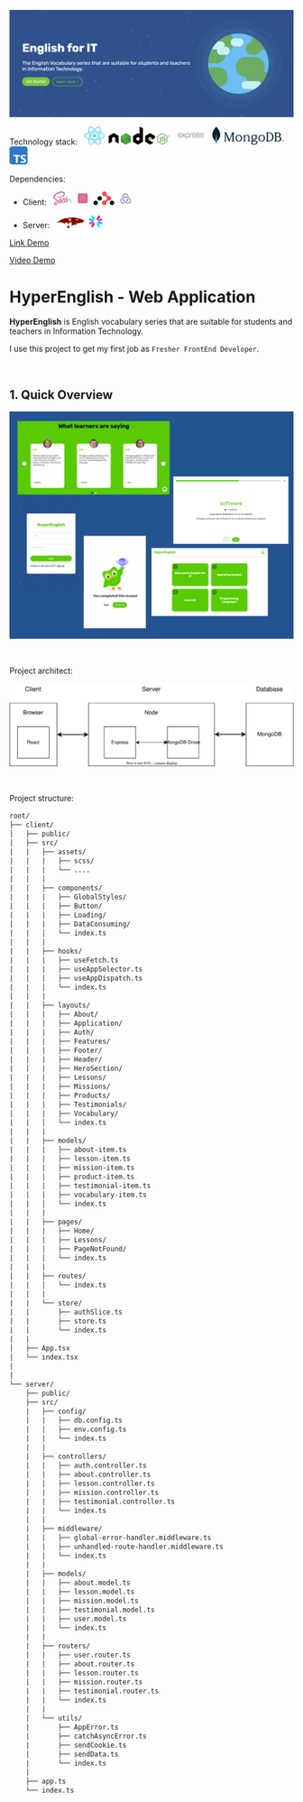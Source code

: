 ![](./docs/images/banner.png)

Technology stack: &nbsp;
<a href='https://reactjs.org/'><img height='32px' src='./docs/images/tech-react.svg' /></a>&nbsp;
<a href='https://nodejs.org/en/'><img height='32px' src='./docs/images/tech-node.svg' /></a>
&nbsp;
<a href='https://expressjs.com/'><img height='32px' src='./docs/images/tech-express.png' /></a>
&nbsp;
<a href='https://www.mongodb.com/'><img height='32px' src='./docs/images/tech-mongodb.svg' /></a>
&nbsp;
<a href='https://www.typescriptlang.org/'><img height='32px' src='./docs/images/tech-typescript.svg' /></a>
&nbsp;

Dependencies:

- Client: &nbsp;
  <a href='https://sass-lang.com/'><img height='24px' src='./docs/images/tech-sass.svg' /></a>&nbsp;
  <a href='https://react-hook-form.com/'><img height='24px' src='./docs/images/tech-react-hook-form.png' /></a>&nbsp;
  <a href='https://reactrouter.com/en/main'><img height='24px' src='./docs/images/tech-react-router.svg' /></a>&nbsp;
  <a href='https://redux-toolkit.js.org/'><img height='24px' src='./docs/images/tech-redux.svg' /></a>&nbsp;

- Server: &nbsp;
  <a href='https://mongoosejs.com/'><img height='24px' src='./docs/images/tech-mongoose.png' /></a>&nbsp;
  <a href='https://jwt.io/'><img height='24px' src='./docs/images/tech-jwt.svg' /></a>&nbsp;

[Link Demo](https://fe-hyper-english.onrender.com/)

[Video Demo](https://youtu.be/_fTobI0fvnQ?list=UULFBAf2l7BzKyUej40_S2wB-w)

# HyperEnglish - Web Application

**HyperEnglish** is English vocabulary series that are suitable for students and teachers in Information Technology.

I use this project to get my first job as `Fresher FrontEnd Developer`.

&nbsp;

## 1. Quick Overview

![](./docs/images/overview.png)

&nbsp;

Project architect:

![](./docs/flowcharts/overview-architecture.svg)

&nbsp;

Project structure:

```text
root/
├── client/
│   ├── public/
│   ├── src/
|   |   ├── assets/
|   |   |   ├── scss/
|   |   |   └── ....
|   |   |
|   |   ├── components/
|   |   |   ├── GlobalStyles/
|   |   |   ├── Button/
|   |   |   ├── Loading/
|   |   |   ├── DataConsuming/
|   |   │   └── index.ts
|   |   |
|   |   ├── hooks/
|   |   |   ├── useFetch.ts
|   |   |   ├── useAppSelector.ts
|   |   |   ├── useAppDispatch.ts
|   |   │   └── index.ts
|   |   |
|   |   ├── layouts/
|   |   |   ├── About/
|   |   |   ├── Application/
|   |   |   ├── Auth/
|   |   |   ├── Features/
|   |   |   ├── Footer/
|   |   |   ├── Header/
|   |   |   ├── HeroSection/
|   |   |   ├── Lessons/
|   |   |   ├── Missions/
|   |   |   ├── Products/
|   |   |   ├── Testimonials/
|   |   |   ├── Vocabulary/
|   |   │   └── index.ts
|   |   |
|   |   ├── models/
|   |   |   ├── about-item.ts
|   |   |   ├── lesson-item.ts
|   |   |   ├── mission-item.ts
|   |   |   ├── product-item.ts
|   |   |   ├── testimonial-item.ts
|   |   |   ├── vocabulary-item.ts
|   |   │   └── index.ts
|   |   |
|   |   ├── pages/
|   |   |   ├── Home/
|   |   |   ├── Lessons/
|   |   |   ├── PageNotFound/
|   |   │   └── index.ts
|   |   |
|   |   ├── routes/
|   |   │   └── index.ts
|   |   |
|   |   └── store/
|   |       ├── authSlice.ts
|   |       ├── store.ts
|   |       └── index.ts
|   |
│   ├── App.tsx
|   └── index.tsx
|
|
└── server/
    ├── public/
    ├── src/
    |   ├── config/
    |   |   ├── db.config.ts
    |   |   ├── env.config.ts
    |   |   └── index.ts
    |   |
    |   ├── controllers/
    |   |   ├── auth.controller.ts
    |   |   ├── about.controller.ts
    |   |   ├── lesson.controller.ts
    |   |   ├── mission.controller.ts
    |   |   ├── testimonial.controller.ts
    |   |   └── index.ts
    |   |
    |   ├── middleware/
    |   |   ├── global-error-handler.middleware.ts
    |   |   ├── unhandled-route-handler.middleware.ts
    |   |   └── index.ts
    |   |
    |   ├── models/
    |   |   ├── about.model.ts
    |   |   ├── lesson.model.ts
    |   |   ├── mission.model.ts
    |   |   ├── testimonial.model.ts
    |   |   ├── user.model.ts
    |   |   └── index.ts
    |   |
    |   ├── routers/
    |   |   ├── user.router.ts
    |   |   ├── about.router.ts
    |   |   ├── lesson.router.ts
    |   |   ├── mission.router.ts
    |   |   ├── testimonial.router.ts
    |   |   └── index.ts
    |   |
    |   └── utils/
    |       ├── AppError.ts
    |       ├── catchAsyncError.ts
    |       ├── sendCookie.ts
    |       ├── sendData.ts
    |       └── index.ts
    |
    ├── app.ts
    └── index.ts
```
